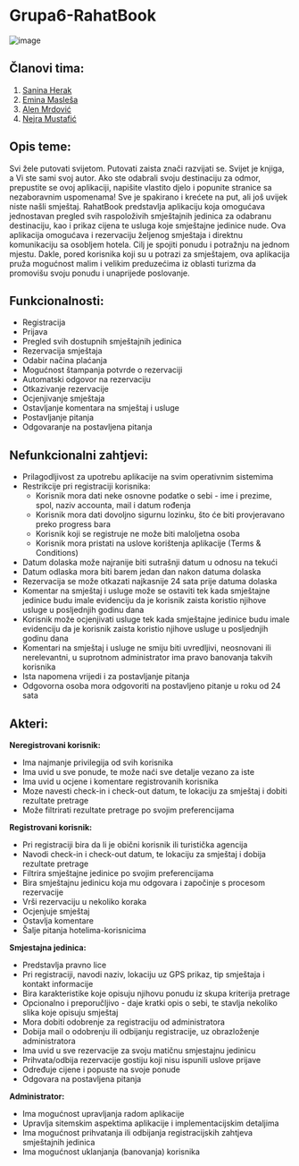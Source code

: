 # Grupa6-RahatBook

![image](https://user-images.githubusercontent.com/80125386/111361705-44a3de00-868e-11eb-80aa-d470279da3b6.png)

## Članovi tima:
1. [Sanina Herak](https://github.com/sherak1)
2. [Emina Masleša](https://github.com/emaslesa1)
3. [Alen Mrdović](https://github.com/amrdovic1)
4. [Nejra Mustafić](https://github.com/nmustafic1)

## Opis teme:
Svi žele putovati svijetom. Putovati zaista znači razvijati se. Svijet je knjiga, a Vi ste sami svoj autor. Ako ste odabrali svoju destinaciju za odmor, prepustite se ovoj aplikaciji, napišite vlastito djelo i popunite stranice sa nezaboravnim uspomenama! Sve je spakirano i krećete na put, ali još uvijek niste našli smještaj. 
RahatBook predstavlja aplikaciju koja omogućava jednostavan pregled svih raspoloživih smještajnih jedinica za odabranu destinaciju, kao i prikaz cijena te usluga koje smještajne jedinice nude. Ova aplikacija omogućava i rezervaciju željenog smještaja i direktnu komunikaciju sa osobljem hotela. Cilj je spojiti ponudu i potražnju na jednom mjestu. Dakle, pored korisnika koji su u potrazi za smještajem, ova aplikacija pruža mogućnost malim i velikim preduzećima iz oblasti turizma da promovišu svoju ponudu i unaprijede poslovanje.

## Funkcionalnosti:
* Registracija 
* Prijava
* Pregled svih dostupnih smještajnih jedinica
* Rezervacija smještaja
* Odabir načina plaćanja
* Mogućnost štampanja potvrde o rezervaciji
* Automatski odgovor na rezervaciju
* Otkazivanje rezervacije
* Ocjenjivanje smještaja
* Ostavljanje komentara na smještaj i usluge
* Postavljanje pitanja
* Odgovaranje na postavljena pitanja

## Nefunkcionalni zahtjevi:
* Prilagodljivost za upotrebu aplikacije na svim operativnim sistemima
* Restrikcije pri registraciji korisnika:
  * Korisnik mora dati neke osnovne podatke o sebi - ime i prezime, spol, naziv accounta, mail i datum rođenja
  * Korisnik mora dati dovoljno sigurnu lozinku, što će biti provjeravano preko progress bara
  * Korisnik koji se registruje ne može biti maloljetna osoba
  * Korisnik mora pristati na uslove korištenja aplikacije (Terms & Conditions)
* Datum dolaska može najranije biti sutrašnji datum u odnosu na tekući
* Datum odlaska mora biti barem jedan dan nakon datuma dolaska
* Rezervacija se može otkazati najkasnije 24 sata prije datuma dolaska
* Komentar na smještaj i usluge može se ostaviti tek kada smještajne jedinice budu imale evidenciju da je korisnik zaista koristio njihove usluge u posljednjih godinu dana
* Korisnik može ocjenjivati usluge tek kada smještajne jedinice budu imale evidenciju da je korisnik zaista koristio njihove usluge u posljednjih godinu dana
* Komentari na smještaj i usluge ne smiju biti uvredljivi, neosnovani ili nerelevantni, u suprotnom administrator ima pravo banovanja takvih korisnika
* Ista napomena vrijedi i za postavljanje pitanja
* Odgovorna osoba mora odgovoriti na postavljeno pitanje u roku od 24 sata 

## Akteri:
**Neregistrovani korisnik:**
 * Ima najmanje privilegija od svih korisnika
 * Ima uvid u sve ponude, te može naći sve detalje vezano za iste
 * Ima uvid u ocjene i komentare registrovanih korisnika
 * Moze navesti check-in i check-out datum, te lokaciju za smještaj i dobiti rezultate pretrage
 * Može filtrirati rezultate pretrage po svojim preferencijama

**Registrovani korisnik:**
 * Pri registraciji bira da li je obični korisnik ili turistička agencija
 * Navodi check-in i check-out datum, te lokaciju za smještaj i dobija rezultate pretrage
 * Filtrira smještajne jedinice po svojim preferencijama
 * Bira smještajnu jedinicu koja mu odgovara i započinje s procesom rezervacije
 * Vrši rezervaciju u nekoliko koraka
 * Ocjenjuje smještaj
 * Ostavlja komentare
 * Šalje pitanja hotelima-korisnicima


**Smjestajna jedinica:**
 * Predstavlja pravno lice
 * Pri registraciji, navodi naziv, lokaciju uz GPS prikaz, tip smještaja i kontakt informacije
 * Bira karakteristike koje opisuju njihovu ponudu iz skupa kriterija pretrage
 * Opcionalno i preporučljivo - daje kratki opis o sebi, te stavlja nekoliko slika koje opisuju smještaj
 * Mora dobiti odobrenje za registraciju od administratora
 * Dobija mail o odobrenju ili odbijanju registracije, uz obrazloženje administratora
 * Ima uvid u sve rezervacije za svoju matičnu smjestajnu jedinicu
 * Prihvata/odbija rezervacije gostiju koji nisu ispunili uslove prijave
 * Određuje cijene i popuste na svoje ponude
 * Odgovara na postavljena pitanja


**Administrator:**
 * Ima mogućnost upravljanja radom aplikacije
 * Upravlja sitemskim aspektima aplikacije i implementacijskim detaljima
 * Ima mogućnost prihvatanja ili odbijanja registracijskih zahtjeva smještajnih jedinica
 * Ima mogućnost uklanjanja (banovanja) korisnika
